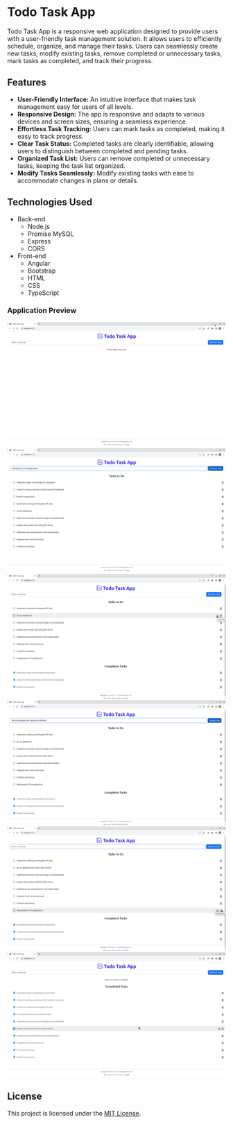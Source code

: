 # Todo Task App

Todo Task App is a responsive web application designed to provide users with a user-friendly 
task management solution. It allows users to efficiently schedule, organize, and manage their tasks. 
Users can seamlessly create new tasks, modify existing tasks, remove completed or unnecessary tasks, 
mark tasks as completed, and track their progress.

## Features
- **User-Friendly Interface:** An intuitive interface that makes task management easy for users of all levels.
- **Responsive Design:** The app is responsive and adapts to various devices and screen sizes, ensuring a seamless experience.
- **Effortless Task Tracking:** Users can mark tasks as completed, making it easy to track progress.
- **Clear Task Status:** Completed tasks are clearly identifiable, allowing users to distinguish between completed and pending tasks.
- **Organized Task List:** Users can remove completed or unnecessary tasks, keeping the task list organized.
- **Modify Tasks Seamlessly:** Modify existing tasks with ease to accommodate changes in plans or details.


## Technologies Used

- Back-end
  - Node.js
  - Promise MySQL
  - Express
  - CORS
- Front-end
  - Angular
  - Bootstrap
  - HTML
  - CSS
  - TypeScript

### Application Preview
![](asset/preview1.png)
![](asset/preview2.png)
![](asset/preview3.png)
![](asset/preview4.png)
![](asset/preview5.png)
![](asset/preview6.png)

## License

This project is licensed under the [MIT License](LICENSE).

